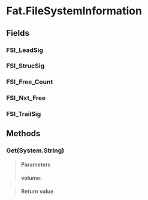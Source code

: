 ﻿


# Fat.FileSystemInformation

## Fields

### FSI_LeadSig

### FSI_StrucSig

### FSI_Free_Count

### FSI_Nxt_Free

### FSI_TrailSig

## Methods


### Get(System.String)

> #### Parameters
> **volume:** 

> #### Return value
> 
